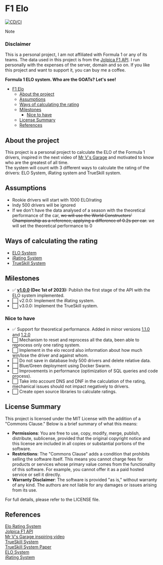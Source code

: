 # F1 Elo

[![CD/CI](https://github.com/Baaarbz/f1-elo/actions/workflows/main.yml/badge.svg)](https://github.com/Baaarbz/f1-elo/actions/workflows/main.yml)

> [!NOTE]
> ### Disclaimer
> This is a personal project, I am not affiliated with Formula 1 or any of its teams. The data used in this project is
> from the [Jolpica F1 API](https://github.com/jolpica/jolpica-f1). I run personally with the expenses of the server,
> domain and so on. If you like this project and want to support it, you can buy me a coffee.

**Formula 1 ELO system. Who are the GOATs? Let's see!**
<!-- TOC -->
* [F1 Elo](#f1-elo)
  * [About the project](#about-the-project)
  * [Assumptions](#assumptions)
  * [Ways of calculating the rating](#ways-of-calculating-the-rating)
  * [Milestones](#milestones)
    * [Nice to have](#nice-to-have)
  * [License Summary](#license-summary)
  * [References](#references)
<!-- TOC -->

## About the project

This project is a personal project to calculate the ELO of the Formula 1 drivers, inspired in the next video of [Mr V's Garage](https://www.youtube.com/live/U16a8tdrbII?t=1046s) and motivated to know who are the greatest of all time. 
<br/>The system will count with 3 different ways to calculate the rating of the drivers: ELO System, iRating system and TrueSkill system.

## Assumptions

- Rookie drivers will start with 1000 ELO/rating
- Indy 500 drivers will be ignored
- If we don't have the data analysed of a season with the theoretical performance of the car, ~~we will use the World Constructors' Championship as a reference, applying a difference of 0.2s per car.~~ we will set the theoretical performance to 0

## Ways of calculating the rating
- [ELO System](docs/elo.md)
- [iRating System](docs/irating.md)
- [TrueSkill System](docs/trueskill.md)

## Milestones

- ✅ **[v1.0.0](https://github.com/Baaarbz/f1-elo/releases/tag/1.0.0) (Dec 1st of 2023):** Publish the first stage of the API with the ELO system implemented.
- ⬜ v2.0.0: Implement the iRating system.
- ⬜ v3.0.0: Implement the TrueSkill system.

### Nice to have
- ✅ Support for theoretical performance. Added in minor versions [1.1.0](https://github.com/Baaarbz/f1-elo/releases/tag/1.1.0) and [1.2.0](https://github.com/Baaarbz/f1-elo/releases/tag/1.2.0)
- ⬜ Mechanism to reset and reprocess all the data, been able to reprocess only one rating system.
- ⬜ Implement in the elo record also information about how much win/lose the driver and against whom.
- ⬜ Do not save in database Indy 500 drivers and delete relative data.
- ⬜ Blue/Green deployment using Docker Swarm.
- ⬜ Improvements in performance (optimization of SQL queries and code process).
- ⬜ Take into account DNS and DNF in the calculation of the rating, mechanical issues should not impact negatively to drivers.
- ⬜ Create open source libraries to calculate ratings.

## License Summary

This project is licensed under the MIT License with the addition of a "Commons Clause." Below is a brief summary of what this means:

* **Permissions**: You are free to use, copy, modify, merge, publish, distribute, sublicense, provided that the original copyright notice and this license are included in all copies or substantial portions of the software.
* **Restrictions**: The "Commons Clause" adds a condition that prohibits selling the software itself. This means you cannot charge fees for products or services whose primary value comes from the functionality of this software. For example, you cannot offer it as a paid hosted service or sell it directly.
* **Warranty Disclaimer**: The software is provided "as is," without warranty of any kind. The authors are not liable for any damages or issues arising from its use.

For full details, please refer to the LICENSE file.

## References

[Elo Rating System](https://stanislav-stankovic.medium.com/elo-rating-system-6196cc59941e) <br/>
[Jolpica F1 API](https://github.com/jolpica/jolpica-f1)<br/>
[Mr V's Garage inspiring video](https://www.youtube.com/live/U16a8tdrbII?t=1046s)<br/>
[TrueSkill System](https://www.microsoft.com/en-us/research/project/trueskill-ranking-system/)<br/>
[TrueSkill System Paper](https://www.microsoft.com/en-us/research/wp-content/uploads/2007/01/NIPS2006_0688.pdf)<br/>
[ELO System](https://en.wikipedia.org/wiki/Elo_rating_system)<br/>
[iRating System](https://www.iracing.com/license-progression/) <br/>